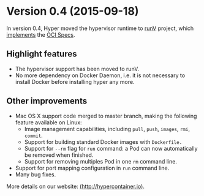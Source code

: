 # Version 0.4 (2015-09-18)

In version 0.4, Hyper moved the hypervisor runtime to [runV](https://github.com/hyperhq/runv) project,
which [implements](https://github.com/opencontainers/specs/blob/master/implementations.md) the [OCI Specs](https://github.com/opencontainers/specs).

## Highlight features

- The hypervisor support has been moved to runV.
- No more dependency on Docker Daemon, i.e. it is not necessary to install Docker before installing hyper any more.

## Other improvements

- Mac OS X support code merged to master branch, making the following feature available on Linux:
  - Image management capabilities, including `pull`, `push`, `images`, `rmi`, `commit`.
  - Support for building standard Docker images with `Dockerfile.`
  - Support for `--rm` flag for `run` command: a Pod can now automatically be removed when finished.
  - Support for removing multiples Pod in one `rm` command line.
- Support for port mapping configuration in `run` command line.
- Many bug fixes.

More details on our website: [(http://hypercontainer.io)](http://hypercontainer.io/).
